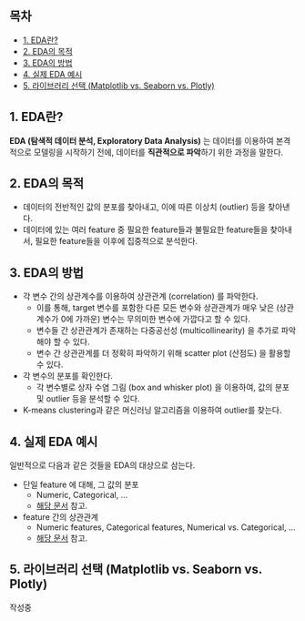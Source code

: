 ## 목차
* [1. EDA란?](#1-eda란)
* [2. EDA의 목적](#2-eda의-목적)
* [3. EDA의 방법](#3-eda의-방법)
* [4. 실제 EDA 예시](#4-실제-eda-예시)
* [5. 라이브러리 선택 (Matplotlib vs. Seaborn vs. Plotly)](#5-라이브러리-선택-matplotlib-vs-seaborn-vs-plotly)

## 1. EDA란?
**EDA (탐색적 데이터 분석, Exploratory Data Analysis)** 는 데이터를 이용하여 본격적으로 모델링을 시작하기 전에, 데이터를 **직관적으로 파악**하기 위한 과정을 말한다.

## 2. EDA의 목적
* 데이터의 전반적인 값의 분포를 찾아내고, 이에 따른 이상치 (outlier) 등을 찾아낸다.
* 데이터에 있는 여러 feature 중 필요한 feature들과 불필요한 feature들을 찾아내서, 필요한 feature들을 이후에 집중적으로 분석한다.

## 3. EDA의 방법
* 각 변수 간의 상관계수를 이용하여 상관관계 (correlation) 를 파악한다.
  * 이를 통해, target 변수를 포함한 다른 모든 변수와 상관관계가 매우 낮은 (상관계수가 0에 가까운) 변수는 무의미한 변수에 가깝다고 할 수 있다.
  * 변수들 간 상관관계가 존재하는 다중공선성 (multicollinearity) 을 추가로 파악해야 할 수 있다.
  * 변수 간 상관관계를 더 정확히 파악하기 위해 scatter plot (산점도) 을 활용할 수 있다.
* 각 변수의 분포를 확인한다.
  * 각 변수별로 상자 수염 그림 (box and whisker plot) 을 이용하여, 값의 분포 및 outlier 등을 분석할 수 있다.
* K-means clustering과 같은 머신러닝 알고리즘을 이용하여 outlier를 찾는다.

## 4. 실제 EDA 예시
일반적으로 다음과 같은 것들을 EDA의 대상으로 삼는다.
* 단일 feature 에 대해, 그 값의 분포
  * Numeric, Categorical, ...
  * [해당 문서](https://github.com/WannaBeSuperteur/AI-study/blob/main/AI%20Basics/Data%20Science%20Basics/데이터_사이언스_기초_EDA_단일_feature_분포.md) 참고. 
* feature 간의 상관관계
  * Numeric features, Categorical features, Numerical vs. Categorical, ...
  * [해당 문서](https://github.com/WannaBeSuperteur/AI-study/blob/main/AI%20Basics/Data%20Science%20Basics/데이터_사이언스_기초_EDA_feature_상관관계.md) 참고. 

## 5. 라이브러리 선택 (Matplotlib vs. Seaborn vs. Plotly)
작성중